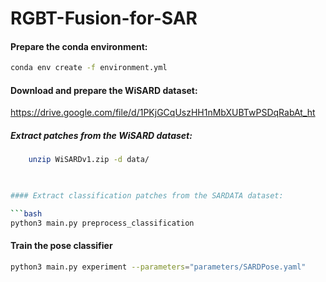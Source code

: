 # RGBT-Fusion-for-SAR

#### Prepare the conda environment:

```bash
conda env create -f environment.yml
```

#### Download and prepare the WiSARD dataset:

https://drive.google.com/file/d/1PKjGCqUszHH1nMbXUBTwPSDqRabAt_ht

##### Extract patches from the WiSARD dataset:

```bash
    unzip WiSARDv1.zip -d data/
    


#### Extract classification patches from the SARDATA dataset:

```bash
python3 main.py preprocess_classification
```

#### Train the pose classifier
    
```bash
python3 main.py experiment --parameters="parameters/SARDPose.yaml"
```

